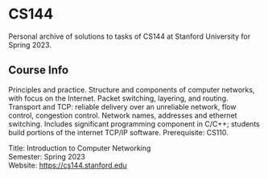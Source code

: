 # CS144

Personal archive of solutions to tasks of CS144 at Stanford University for Spring 2023.

## Course Info

Principles and practice. Structure and components of computer networks, with focus on the Internet. Packet switching, layering, and routing. Transport and TCP: reliable delivery over an unreliable network, flow control, congestion control. Network names, addresses and ethernet switching. Includes significant programming component in C/C++; students build portions of the internet TCP/IP software. Prerequisite: CS110.

Title: Introduction to Computer Networking  
Semester: Spring 2023  
Website: https://cs144.stanford.edu
